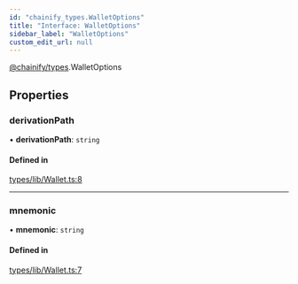 ```yaml
---
id: "chainify_types.WalletOptions"
title: "Interface: WalletOptions"
sidebar_label: "WalletOptions"
custom_edit_url: null
---
```


[@chainify/types](../modules/chainify_types.md).WalletOptions

## Properties

### derivationPath

• **derivationPath**: `string`

#### Defined in

[types/lib/Wallet.ts:8](https://github.com/liquality/chainify/blob/540cfa69/packages/types/lib/Wallet.ts#L8)

___

### mnemonic

• **mnemonic**: `string`

#### Defined in

[types/lib/Wallet.ts:7](https://github.com/liquality/chainify/blob/540cfa69/packages/types/lib/Wallet.ts#L7)
